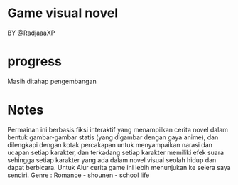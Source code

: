 # Game visual novel
BY @RadjaaaXP 
# progress
Masih ditahap pengembangan 
# Notes
Permainan ini berbasis fiksi interaktif yang menampilkan cerita novel dalam bentuk gambar-gambar statis (yang digambar dengan gaya anime), dan dilengkapi dengan kotak percakapan untuk menyampaikan narasi dan ucapan setiap karakter, dan terkadang setiap karakter memiliki efek suara sehingga setiap karakter yang ada dalam novel visual seolah hidup dan dapat berbicara.
Untuk Alur cerita game ini lebih menunjukan ke selera saya sendiri.
Genre : Romance - shounen - school life
